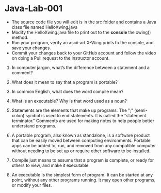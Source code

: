 # Java-Lab-001

* The source code file you will edit is in the src folder and contains a Java class file named HelloXwing.java
* Modify the HelloXwing.java file to print out to the **console** the xwing() method.
* Run your program, verify an ascii-art X-Wing prints to the console, and save your changes.
* Commit your changes back to your GitHub account and follow the video on doing a Pull request to the instructor account.

1. In computer jargon, what’s the difference between a statement and a comment?
2. What does it mean to say that a program is portable?
3. In common English, what does the word compile mean?
4. What is an executable? Why is that word used as a noun?

1. Statements are the elements that make up programs. The ";" (semi-colon) symbol is used to end statements. It is called the "statement terminator." Comments are used for making notes to help people better understand programs.
2. A portable program, also known as standalone, is a software product that can be easily moved between computing environments. Portable apps can be added to, run, and removed from any compatible computer without needing to be set up or require other software to be installed. 
3. Compile just means to assume that a program is complete, or ready for others to view, and make it executable.
4. An executable is the simplest form of program. It can be started at any point, without any other programs running. It may open other programs, or modify your files.